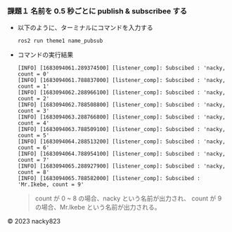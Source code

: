 ### 課題１ 名前を 0.5 秒ごとに publish & subscribee する

+ 以下のように、ターミナルにコマンドを入力する
    ```
    ros2 run theme1 name_pubsub
    ```

+ コマンドの実行結果
    ```
    [INFO] [1683094061.289374500] [listener_comp]: Subscibed : 'nacky, count = 0'
    [INFO] [1683094061.788837000] [listener_comp]: Subscibed : 'nacky, count = 1'
    [INFO] [1683094062.288966100] [listener_comp]: Subscibed : 'nacky, count = 2'
    [INFO] [1683094062.788508800] [listener_comp]: Subscibed : 'nacky, count = 3'
    [INFO] [1683094063.288766800] [listener_comp]: Subscibed : 'nacky, count = 4'
    [INFO] [1683094063.788509100] [listener_comp]: Subscibed : 'nacky, count = 5'
    [INFO] [1683094064.288513200] [listener_comp]: Subscibed : 'nacky, count = 6'
    [INFO] [1683094064.788954100] [listener_comp]: Subscibed : 'nacky, count = 7'
    [INFO] [1683094065.288927900] [listener_comp]: Subscibed : 'nacky, count = 8'
    [INFO] [1683094065.788582000] [listener_comp]: Subscibed : 'Mr.Ikebe, count = 9'
    ```

    > count が 0 ~ 8 の場合、nacky という名前が出力され、
    count が 9 の場合、Mr.Ikebe という名前が出力される。


© 2023 nacky823